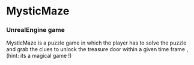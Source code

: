 # MysticMaze
### UnrealEngine game
MysticMaze is a puzzle game in which the player has to solve the puzzle and grab the clues to unlock the treasure door within a given time frame , (hint: its a magical game !)
